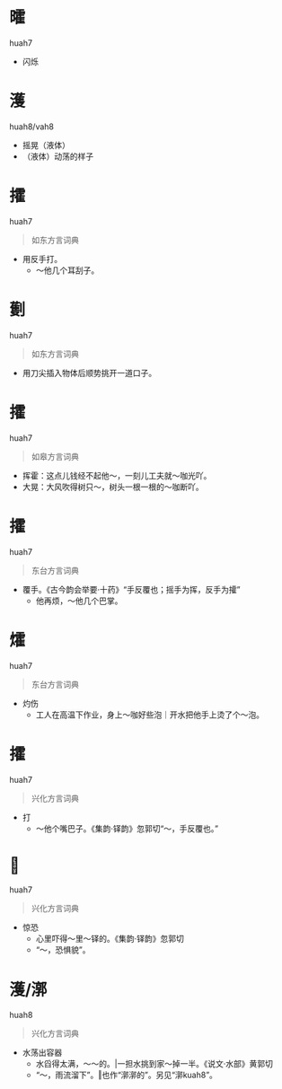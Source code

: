 # 曤
huah7
- 闪烁

# 濩
huah8/vah8
- 摇晃（液体）
- （液体）动荡的样子

# 攉
huah7
> 如东方言词典
- 用反手打。
  - ～他几个耳刮子。

# 劐
huah7
> 如东方言词典
- 用刀尖插入物体后顺势挑开一道口子。

# 攉
huah7
> 如皋方言词典
- 挥霍：这点儿钱经不起他～，一刻儿工夫就～咖光吖。
- 大晃：大风吹得树只～，树头一根一根的～咖断吖。

# 攉
huah7
> 东台方言词典
- 覆手。《古今韵会举要·十药》“手反覆也；摇手为挥，反手为攉”
  - 他再烦，～他几个巴掌。

# 㸌
huah7
> 东台方言词典
- 灼伤
  - 工人在高温下作业，身上～咖好些泡｜开水把他手上烫了个～泡。

# 攉
huah7
> 兴化方言词典
- 打
  - ～他个嘴巴子。《集韵·铎韵》忽郭切“～，手反覆也。”

# 𢞕
huah7
> 兴化方言词典
- 惊恐
  - 心里吓得～里～铎的。《集韵·铎韵》忽郭切
  - “～，恐惧貌”。

# 濩/漷
huah8
> 兴化方言词典
- 水荡出容器
  - 水舀得太满，～～的。|一担水挑到家～掉一半。《说文·水部》黄郭切
  - “～，雨流溜下”。‖也作“漷漷的”。另见“漷kuah8”。
